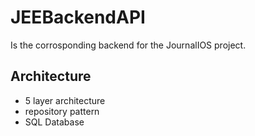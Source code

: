 # JEEBackendAPI
Is the corrosponding backend for the JournalIOS project. 

## Architecture
- 5 layer architecture
- repository pattern
- SQL Database

